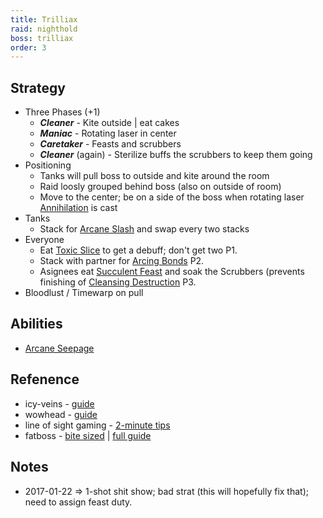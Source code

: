 ```yaml
---
title: Trilliax
raid: nighthold
boss: trilliax
order: 3
---
```



## Strategy

* Three Phases (+1)
    * ___Cleaner___ - Kite outside | eat cakes
    * ___Maniac___ - Rotating laser in center
    * ___Caretaker___ - Feasts and scrubbers
    * ___Cleaner___ (again) - Sterilize buffs the scrubbers to keep them going
* Positioning
    * Tanks will pull boss to outside and kite around the room
    * Raid loosly grouped behind boss (also on outside of room)
    * Move to the center; be on a side of the boss when rotating laser [Annihilation](http://www.wowhead.com/spell=207630/annihilation) is cast
* Tanks
    * Stack for [Arcane Slash](http://www.wowhead.com/spell=206641/arcane-slash) and swap every two stacks
* Everyone 
    * Eat [Toxic Slice](http://www.wowhead.com/spell=215062/toxic-slice) to get a debuff; don't get two P1.
    * Stack with partner for [Arcing Bonds](http://www.wowhead.com/spell=208910/arcing-bonds) P2.
    * Asignees eat [Succulent Feast](http://www.wowhead.com/spell=207502/succulent-feast) and soak the Scrubbers (prevents finishing of [Cleansing Destruction](http://www.wowhead.com/spell=207328/cleansing-destruction) P3.
* Bloodlust / Timewarp on pull

## Abilities

* [Arcane Seepage](http://www.wowhead.com/spell=206488/arcane-seepage)

## Refenence

* icy-veins - [guide](http://www.icy-veins.com/wow/trilliax-strategy-guide)
* wowhead - [guide](http://www.wowhead.com/trilliax-nighthold-raid-strategy-guide)
* line of sight gaming - [2-minute tips](https://www.youtube.com/watch?v=QvsJGIHm8F4)
* fatboss - [bite sized](https://www.youtube.com/watch?v=r7mW2DIoCoY) | [full guide](https://www.youtube.com/watch?v=XMN9iyDaJ7c)

## Notes

* 2017-01-22 => 1-shot shit show; bad strat (this will hopefully fix that); need to assign feast duty.